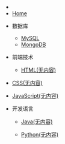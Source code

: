 * <!-- docs/_sidebar.md --> 
* [Home](/) 

- 数据库
  - [MySQL](database/mysql/)
  - [MongoDB](database/MongoDB/)

-  前端技术

	- [HTML(无内容)]()

  - [CSS(无内容)]()

  - [JavaScript(无内容)]()

- 开发语言

  - [Java(无内容)]()

  - [Python(无内容)]()